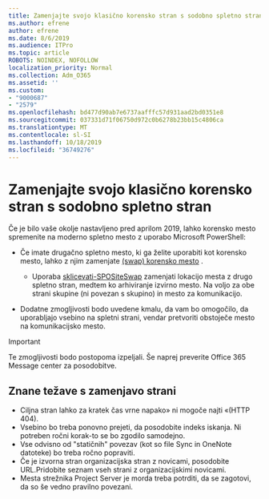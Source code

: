 ```yaml
---
title: Zamenjajte svojo klasično korensko stran s sodobno spletno stran
ms.author: efrene
author: efrene
ms.date: 8/6/2019
ms.audience: ITPro
ms.topic: article
ROBOTS: NOINDEX, NOFOLLOW
localization_priority: Normal
ms.collection: Adm_O365
ms.assetid: ''
ms.custom:
- "9000687"
- "2579"
ms.openlocfilehash: bd477d90ab7e6737aafffc57d931aad2bd0351e8
ms.sourcegitcommit: 037331d71f06750d972c0b6278b23bb15c4806ca
ms.translationtype: MT
ms.contentlocale: sl-SI
ms.lasthandoff: 10/18/2019
ms.locfileid: "36749276"
---
```

# <a name="swap-your-classic-root-site-with-a-modern-site"></a>Zamenjajte svojo klasično korensko stran s sodobno spletno stran

Če je bilo vaše okolje nastavljeno pred aprilom 2019, lahko korensko mesto spremenite na moderno spletno mesto z uporabo Microsoft PowerShell:

- Če imate drugačno spletno mesto, ki ga želite uporabiti kot korensko mesto, lahko z njim zamenjate [(swap) korensko mesto](https://docs.microsoft.com/sharepoint/modern-root-site) . 
    - Uporaba [sklicevati-SPOSiteSwap](https://docs.microsoft.com/powershell/module/sharepoint-online/invoke-spositeswap?view=sharepoint-ps) zamenjati lokacijo mesta z drugo spletno stran, medtem ko arhiviranje izvirno mesto. Na voljo za obe strani skupine (ni povezan s skupino) in mesto za komunikacijo. 

- Dodatne zmogljivosti bodo uvedene kmalu, da vam bo omogočilo, da uporabljajo vsebino na spletni strani, vendar pretvoriti obstoječe mesto na komunikacijsko mesto. 
>[!Important]
>Te zmogljivosti bodo postopoma izpeljali. Še naprej preverite Office 365 Message center za posodobitve. 

## <a name="known-issues-with-swapping-sites"></a>Znane težave s zamenjavo strani

- Ciljna stran lahko za kratek čas vrne napako» ni mogoče najti «(HTTP 404).
- Vsebino bo treba ponovno prejeti, da posodobite indeks iskanja. Ni potreben ročni korak-to se bo zgodilo samodejno.
- Vse odvisno od "statičnih" povezav (kot so file Sync in OneNote datoteke) bo treba ročno popraviti.
- Če je izvorna stran organizacijska stran z novicami, posodobite URL.Pridobite seznam vseh strani z organizacijskimi novicami.
- Mesta strežnika Project Server je morda treba potrditi, da se zagotovi, da so še vedno pravilno povezani.





